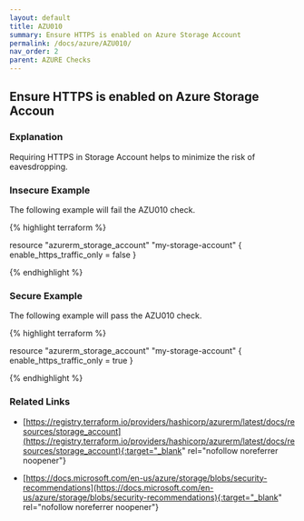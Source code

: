 ```yaml
---
layout: default
title: AZU010
summary: Ensure HTTPS is enabled on Azure Storage Account
permalink: /docs/azure/AZU010/
nav_order: 2
parent: AZURE Checks
---
```


## Ensure HTTPS is enabled on Azure Storage Accoun

### Explanation


Requiring HTTPS in Storage Account helps to minimize the risk of eavesdropping.



### Insecure Example

The following example will fail the AZU010 check.

{% highlight terraform %}

resource "azurerm_storage_account" "my-storage-account" {
	enable_https_traffic_only = false
}

{% endhighlight %}



### Secure Example

The following example will pass the AZU010 check.

{% highlight terraform %}

resource "azurerm_storage_account" "my-storage-account" {
	enable_https_traffic_only = true
}

{% endhighlight %}


### Related Links


- [https://registry.terraform.io/providers/hashicorp/azurerm/latest/docs/resources/storage_account](https://registry.terraform.io/providers/hashicorp/azurerm/latest/docs/resources/storage_account){:target="_blank" rel="nofollow noreferrer noopener"}

- [https://docs.microsoft.com/en-us/azure/storage/blobs/security-recommendations](https://docs.microsoft.com/en-us/azure/storage/blobs/security-recommendations){:target="_blank" rel="nofollow noreferrer noopener"}

